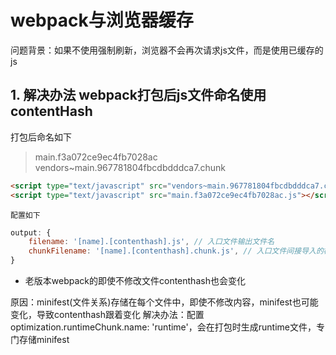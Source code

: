 # webpack与浏览器缓存

问题背景：如果不使用强制刷新，浏览器不会再次请求js文件，而是使用已缓存的js

## 1. 解决办法 webpack打包后js文件命名使用contentHash

打包后命名如下

> main.f3a072ce9ec4fb7028ac
> vendors~main.967781804fbcdbdddca7.chunk

``` html
<script type="text/javascript" src="vendors~main.967781804fbcdbdddca7.chunk.js"></script>
<script type="text/javascript" src="main.f3a072ce9ec4fb7028ac.js"></script>
```

`配置如下` 

``` js
output: {
    filename: '[name].[contenthash].js', // 入口文件输出文件名
    chunkFilename: '[name].[contenthash].chunk.js', // 入口文件间接导入的模块名
}
```

* 老版本webpack的即使不修改文件contenthash也会变化

原因：minifest(文件关系)存储在每个文件中，即使不修改内容，minifest也可能变化，导致contenthash跟着变化
解决办法：配置optimization.runtimeChunk.name: 'runtime'，会在打包时生成runtime文件，专门存储minifest

